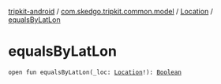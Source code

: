 [tripkit-android](../../index.md) / [com.skedgo.tripkit.common.model](../index.md) / [Location](index.md) / [equalsByLatLon](./equals-by-lat-lon.md)

# equalsByLatLon

`open fun equalsByLatLon(_loc: `[`Location`](index.md)`!): `[`Boolean`](https://kotlinlang.org/api/latest/jvm/stdlib/kotlin/-boolean/index.html)